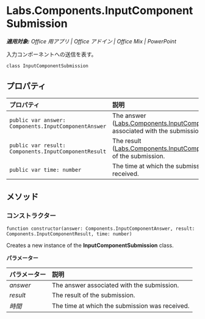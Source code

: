 ﻿
# Labs.Components.InputComponentSubmission

 _**適用対象:** Office 用アプリ | Office アドイン | Office Mix | PowerPoint_

入力コンポーネントへの送信を表す。

```
class InputComponentSubmission
```


## プロパティ


|プロパティ|説明|
|:-----|:-----|
| `public var answer: Components.InputComponentAnswer`|The answer ([Labs.Components.InputComponentAnswer](../../reference/office-mix/labs.components.inputcomponentanswer.md)) associated with the submission.|
| `public var result: Components.InputComponentResult`|The result ([Labs.Components.InputComponentResult](../../reference/office-mix/labs.components.inputcomponentresult.md)) of the submission.|
| `public var time: number`|The time at which the submission was received.|

## メソッド




### コンストラクター

 `function constructor(answer: Components.InputComponentAnswer, result: Components.InputComponentResult, time: number)`

Creates a new instance of the  **InputComponentSubmission** class.

 **パラメーター**


|パラメーター|説明|
|:-----|:-----|
| _answer_|The answer associated with the submission.|
| _result_|The result of the submission.|
| _時間_|The time at which the submission was received.|
